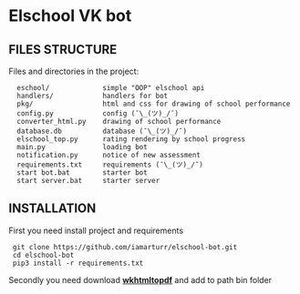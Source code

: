 # Elschool VK bot


FILES STRUCTURE
------------

Files and directories in the project:

      eschool/             simple "OOP" elschool api
      handlers/            handlers for bot
      pkg/                 html and css for drawing of school performance
      config.py            config (¯\_(ツ)_/¯)
      converter_html.py    drawing of school performance
      database.db          database (¯\_(ツ)_/¯)
      elschool_top.py      rating rendering by school progress
      main.py              loading bot
      notification.py      notice of new assessment
      requirements.txt     requirements (¯\_(ツ)_/¯)
      start bot.bat        starter bot
      start server.bat     starter server


INSTALLATION
------------
First you need install project and requirements

     git clone https://github.com/iamarturr/elschool-bot.git
     cd elschool-bot
     pip3 install -r requirements.txt

Secondly you need download [**wkhtmltopdf**](https://wkhtmltopdf.org/downloads.html "https://wkhtmltopdf.org/downloads.html") and add to path bin folder

